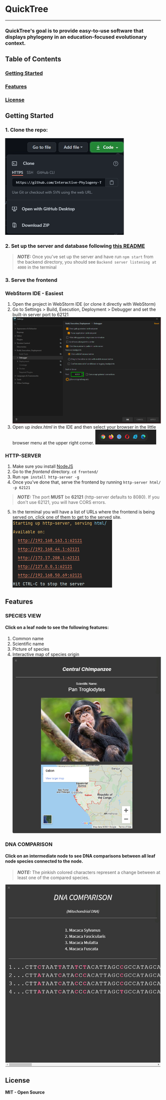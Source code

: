 # QuickTree
***

### QuickTree's goal is to provide easy-to-use software that displays phylogeny in an education-focused evolutionary context.

## Table of Contents
### [Getting Started](#getting-started)
### [Features](#features)
### [License](#license)

## Getting Started
### 1. Clone the repo:
![img.png](html/img/img.png)

### 2. Set up the server and database following [this README](back-end/README.md)
> **_NOTE:_** Once you've set up the server and have run `npm start` from the backend directory, you should see `Backend server listening at 4000` in the terminal

### 3. Serve the frontend

### WebStorm IDE - Easiest
1. Open the project in WebStorm IDE (or clone it directly with WebStorm)
2. Go to Settings > Build, Execution, Deployment > Debugger and set the built-in server port to 62121
![ide_settings_img.png](ide_settings_img.png)
3. Open up *index.html* in the IDE and then select your browser in the little browser menu at the upper right corner.
![ide_browser_menu.png](ide_browser_menu.png)

  
### HTTP-SERVER
1. Make sure you install [NodeJS](https://nodejs.org/en/)
2. Go to the *frontend* directory. `cd frontend/`
3. Run `npm install http-server -g`
4. Once you've done that, serve the frontend by running `http-server html/ -p 62121`
> **_NOTE:_** The port **MUST** be **62121** (http-server defaults to 8080). If you don't use 62121, you will have CORS errors.
5. In the terminal you will have a list of URLs where the frontend is being served on, click one of them to get to the served site.
![serve_ex.png](serve_ex.png)
## Features

### SPECIES VIEW
#### Click on a leaf node to see the following features:
1. Common name
2. Scientific name
3. Picture of species
4. Interactive map of species origin
![species_view.png](species_view.png)
   
### DNA COMPARISON
#### Click on an intermediate node to see DNA comparisons between all leaf node species connected to the node.
> **_NOTE:_** The pinkish colored characters represent a change between at least one of the compared species.

![dna_comp.png](dna_comp.png)

## License
**MIT - Open Source**